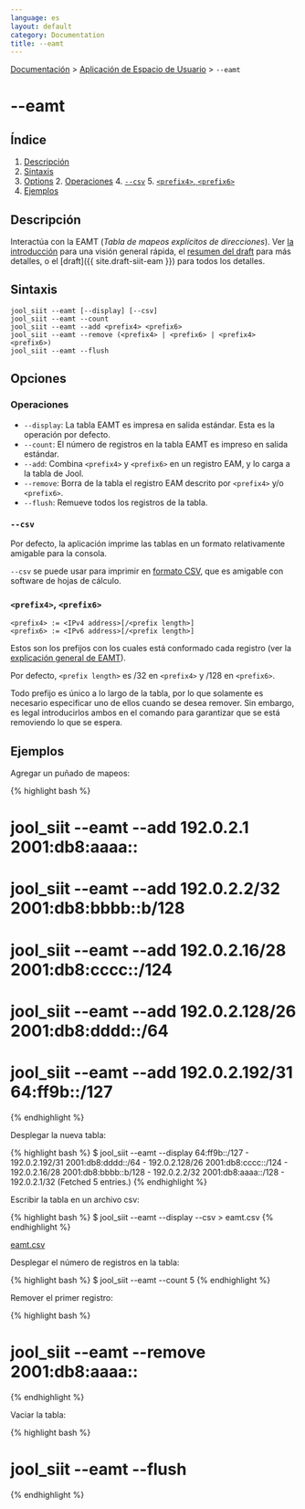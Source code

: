 ```yaml
---
language: es
layout: default
category: Documentation
title: --eamt
---
```


[Documentación](documentation.html) > [Aplicación de Espacio de Usuario](documentation.html#aplicacin-de-espacio-de-usuario) > `--eamt`

# \--eamt

## Índice

1. [Descripción](#descripcin)
2. [Sintaxis](#sintaxis)
3. [Options](#opciones)
   2. [Operaciones](#operaciones)
   4. [`--csv`](#csv)
   5. [`<prefix4>`, `<prefix6>`](#prefix4-prefix6)
4. [Ejemplos](#ejemplos)

## Descripción

Interactúa con la EAMT (_Tabla de mapeos explícitos de direcciones_). Ver [la introducción](intro-xlat.html#siit-con-eam) para una visión general rápida, el [resumen del draft](eamt.html) para más detalles, o el [draft]({{ site.draft-siit-eam }}) para todos los detalles.

## Sintaxis

	jool_siit --eamt [--display] [--csv]
	jool_siit --eamt --count
	jool_siit --eamt --add <prefix4> <prefix6>
	jool_siit --eamt --remove (<prefix4> | <prefix6> | <prefix4> <prefix6>)
	jool_siit --eamt --flush

## Opciones

### Operaciones

* `--display`: La tabla EAMT es impresa en salida estándar. Esta es la operación por defecto.
* `--count`: El número de registros en la tabla EAMT es impreso en salida estándar.
* `--add`: Combina `<prefix4>` y `<prefix6>` en un registro EAM, y lo carga a la tabla de Jool.
* `--remove`: Borra de la tabla el registro EAM descrito por `<prefix4>` y/o `<prefix6>`. 
* `--flush`: Remueve todos los registros de la tabla.

### `--csv`

Por defecto, la aplicación imprime las tablas en un formato relativamente amigable para la consola.

`--csv` se puede usar para imprimir en [formato CSV](http://es.wikipedia.org/wiki/CSV), que es amigable con software de hojas de cálculo.


### `<prefix4>`, `<prefix6>`

	<prefix4> := <IPv4 address>[/<prefix length>]
	<prefix6> := <IPv6 address>[/<prefix length>]

Estos son los prefijos con los cuales está conformado cada registro (ver la [explicación general de EAMT](eamt.html)).

Por defecto, `<prefix length>` es /32 en `<prefix4>` y /128 en `<prefix6>`.

Todo prefijo es único a lo largo de la tabla, por lo que solamente es necesario especificar uno de ellos cuando se desea remover. Sin embargo, es legal introducirlos ambos en el comando para garantizar que se está removiendo lo que se espera.



## Ejemplos

Agregar un puñado de mapeos:

{% highlight bash %}

# jool_siit --eamt --add 192.0.2.1      2001:db8:aaaa::
# jool_siit --eamt --add 192.0.2.2/32   2001:db8:bbbb::b/128
# jool_siit --eamt --add 192.0.2.16/28  2001:db8:cccc::/124
# jool_siit --eamt --add 192.0.2.128/26 2001:db8:dddd::/64
# jool_siit --eamt --add 192.0.2.192/31 64:ff9b::/127
{% endhighlight %}

Desplegar la nueva tabla:

{% highlight bash %}
$ jool_siit --eamt --display
64:ff9b::/127 - 192.0.2.192/31
2001:db8:dddd::/64 - 192.0.2.128/26
2001:db8:cccc::/124 - 192.0.2.16/28
2001:db8:bbbb::b/128 - 192.0.2.2/32
2001:db8:aaaa::/128 - 192.0.2.1/32
  (Fetched 5 entries.)
{% endhighlight %}

Escribir la tabla en un archivo csv:

{% highlight bash %}
$ jool_siit --eamt --display --csv > eamt.csv
{% endhighlight %}

[eamt.csv](../obj/eamt.csv)

Desplegar el número de registros en la tabla:

{% highlight bash %}
$ jool_siit --eamt --count
5
{% endhighlight %}

Remover el primer registro:

{% highlight bash %}
# jool_siit --eamt --remove 2001:db8:aaaa::
{% endhighlight %}

Vaciar la tabla:

{% highlight bash %}
# jool_siit --eamt --flush
{% endhighlight %}
